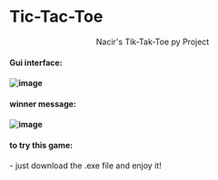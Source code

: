 # Tic-Tac-Toe

<p align="center">
Nacir's Tik-Tak-Toe py Project
</p>
<h4>Gui interface:<h4/>

![image](https://github.com/NacirChahine/Tic-Tac-Toe/assets/120245923/211ccb64-5110-4d7f-9a61-6bd0047f4faa)

<h4> winner message: <h4/>

![image](https://github.com/NacirChahine/Tic-Tac-Toe/assets/120245923/c331046a-b1da-4d2f-9c72-96ce34d03225)

<h4> to try this game:</h4>
- just download the .exe file and enjoy it!
